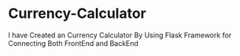 # Currency-Calculator
I have Created an Currency Calculator By Using Flask Framework for Connecting Both FrontEnd and BackEnd
